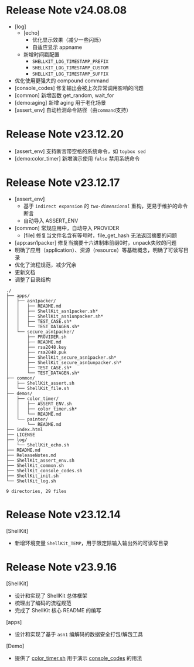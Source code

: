 # Release Note v24.08.08

- [log]
    - [echo]
        - 优化显示效果（减少一些闪烁）
        - 自适应显示 appname
    - 新增时间戳配置
        - `SHELLKIT_LOG_TIMESTAMP_PREFIX`
        - `SHELLKIT_LOG_TIMESTAMP_CUSTOM`
        - `SHELLKIT_LOG_TIMESTAMP_SUFFIX`
- 优化使用更强大的 compound command
- [console_codes] 修复输出会被上次异常调用影响的问题
- [common] 新增函数 get_random, wait_for
- [demo:aging] 新增 aging 用于老化场景
- [assert_env] 自动检测命令路径（由`command`支持）

# Release Note v23.12.20

- [assert_env] 支持断言带空格的系统命令，如 `toybox sed`
- [demo:color_timer] 新增演示使用 `false` 禁用系统命令

# Release Note v23.12.17

- [assert_env] 
    - 基于 `indirect expansion` 的 *`two-dimensional`* 重构，更易于维护的命令断言
    - 自动导入 ASSERT_ENV
- [common] 常规应用中，自动导入 PROVIDER
    - [file] 修复当文件名含有等号时，file_get_hash 无法返回摘要的问题
- [app:asn1packer] 修复当摘要十六进制串前缀0时，unpack失败的问题
- 明确了应用（application）、资源（resource）等基础概念，明确了可读写目录
- 优化了流程规范，减少冗余
- 更新文档
- 调整了目录结构

```
./
├── apps/
│   ├── asn1packer/
│   │   ├── README.md
│   │   ├── ShellKit_asn1packer.sh*
│   │   ├── ShellKit_asn1unpacker.sh*
│   │   ├── TEST_CASE.sh*
│   │   └── TEST_DATAGEN.sh*
│   └── secure_asn1packer/
│       ├── PROVIDER.sh
│       ├── README.md
│       ├── rsa2048.key
│       ├── rsa2048.puk
│       ├── ShellKit_secure_asn1packer.sh*
│       ├── ShellKit_secure_asn1unpacker.sh*
│       ├── TEST_CASE.sh*
│       └── TEST_DATAGEN.sh*
├── common/
│   ├── ShellKit_assert.sh
│   └── ShellKit_file.sh
├── demos/
│   ├── color_timer/
│   │   ├── ASSERT_ENV.sh
│   │   ├── color_timer.sh*
│   │   └── README.md
│   └── painter/
│       └── README.md
├── index.html
├── LICENSE
├── log/
│   └── ShellKit_echo.sh
├── README.md
├── ReleaseNotes.md
├── ShellKit_assert_env.sh
├── ShellKit_common.sh
├── ShellKit_console_codes.sh
├── ShellKit_init.sh
└── ShellKit_log.sh

9 directories, 29 files
```

# Release Note v23.12.14

[ShellKit]

- 新增环境变量 `ShellKit_TEMP`，用于限定除输入输出外的可读写目录

# Release Note v23.9.16

[ShellKit]

- 设计和实现了 ShellKit 总体框架
- 梳理出了编码的流程规范
- 完成了 ShellKit 核心 README 的编写

[apps]

- 设计和实现了基于 `asn1` 编解码的数据安全打包/解包工具

[Demo]

- 提供了 [color_timer.sh](../Demo/color_timer/color_timer.sh) 用于演示 [console_codes](ShellKit_console_codes.sh) 的用法
